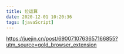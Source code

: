```yaml
---
title: 位运算
date: 2020-12-01 10:20:36
tags: [javaScript]
---
```


https://juejin.cn/post/6900710763657166855?utm_source=gold_browser_extension